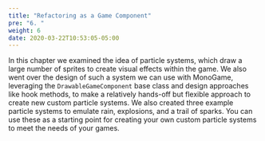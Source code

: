 ```yaml
---
title: "Refactoring as a Game Component"
pre: "6. "
weight: 6
date: 2020-03-22T10:53:05-05:00
---
```


In this chapter we examined the idea of particle systems, which draw a large number of sprites to create visual effects within the game.  We also went over the design of such a system we can use with MonoGame, leveraging the `DrawableGameComponent` base class and design approaches like hook methods, to make a relatively hands-off but flexible approach to create new custom particle systems.  We also created three example particle systems to emulate rain, explosions, and a trail of sparks.  You can use these as a starting point for creating your own custom particle systems to meet the needs of your games.